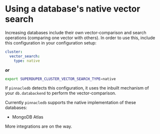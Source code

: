 # Using a database's native vector search

Increasing databases include their own vector-comparison and search operations 
(comparing one vector with others). In order to use this, include 
this configuration in your configuration setup:

```yaml
cluster:
  vector_search:
    type: native
```

***or***

```bash
export SUPERDUPER_CLUSTER_VECTOR_SEARCH_TYPE=native
```

If `pinnacledb` detects this configuration, it uses the inbuilt mechanism 
of your `db.databackend` to perform the vector-comparison.

Currently `pinnacledb` supports the native implementation of these databases:

- MongoDB Atlas

More integrations are on the way.